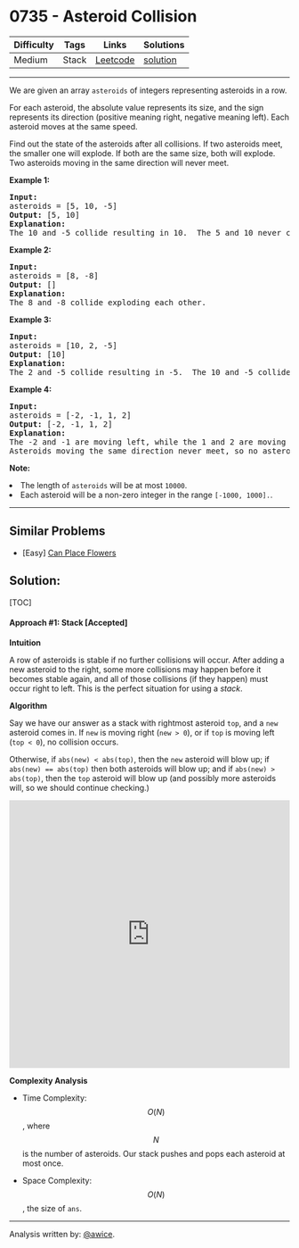 # 0735 - Asteroid Collision

Difficulty  | Tags | Links | Solutions
----------- | ---- | ----- | -----
Medium | Stack | [Leetcode](https://leetcode.com/problems/asteroid-collision) | [solution](https://leetcode.com/problems/asteroid-collision/solution/)


-----------

<p>
We are given an array <code>asteroids</code> of integers representing asteroids in a row.
</p><p>
For each asteroid, the absolute value represents its size, and the sign represents its direction (positive meaning right, negative meaning left).  Each asteroid moves at the same speed.
</p><p>
Find out the state of the asteroids after all collisions.  If two asteroids meet, the smaller one will explode.  If both are the same size, both will explode.  Two asteroids moving in the same direction will never meet.
</p>

<p><b>Example 1:</b><br />
<pre>
<b>Input:</b> 
asteroids = [5, 10, -5]
<b>Output:</b> [5, 10]
<b>Explanation:</b> 
The 10 and -5 collide resulting in 10.  The 5 and 10 never collide.
</pre>
</p>

<p><b>Example 2:</b><br />
<pre>
<b>Input:</b> 
asteroids = [8, -8]
<b>Output:</b> []
<b>Explanation:</b> 
The 8 and -8 collide exploding each other.
</pre>
</p>

<p><b>Example 3:</b><br />
<pre>
<b>Input:</b> 
asteroids = [10, 2, -5]
<b>Output:</b> [10]
<b>Explanation:</b> 
The 2 and -5 collide resulting in -5.  The 10 and -5 collide resulting in 10.
</pre>
</p>

<p><b>Example 4:</b><br />
<pre>
<b>Input:</b> 
asteroids = [-2, -1, 1, 2]
<b>Output:</b> [-2, -1, 1, 2]
<b>Explanation:</b> 
The -2 and -1 are moving left, while the 1 and 2 are moving right.
Asteroids moving the same direction never meet, so no asteroids will meet each other.
</pre>
</p>

<p><b>Note:</b>
<li>The length of <code>asteroids</code> will be at most <code>10000</code>.</li>
<li>Each asteroid will be a non-zero integer in the range <code>[-1000, 1000].</code>.</li>
</p>

-----------


## Similar Problems

- [Easy] [Can Place Flowers](can-place-flowers)




## Solution:

[TOC]

#### Approach #1: Stack [Accepted]

**Intuition**

A row of asteroids is stable if no further collisions will occur.  After adding a new asteroid to the right, some more collisions may happen before it becomes stable again, and all of those collisions (if they happen) must occur right to left.  This is the perfect situation for using a *stack*.

**Algorithm**

Say we have our answer as a stack with rightmost asteroid `top`, and a `new` asteroid comes in.  If `new` is moving right (`new > 0`), or if `top` is moving left (`top < 0`), no collision occurs.

Otherwise, if `abs(new) < abs(top)`, then the `new` asteroid will blow up; if `abs(new) == abs(top)` then both asteroids will blow up; and if `abs(new) > abs(top)`, then the `top` asteroid will blow up (and possibly more asteroids will, so we should continue checking.)

<iframe src="https://leetcode.com/playground/CyN24YU5/shared" frameBorder="0" width="100%" height="480" name="CyN24YU5"></iframe>


**Complexity Analysis**

* Time Complexity: $$O(N)$$, where $$N$$ is the number of asteroids.  Our stack pushes and pops each asteroid at most once.

* Space Complexity: $$O(N)$$, the size of `ans`.

---

Analysis written by: [@awice](https://leetcode.com/awice).
